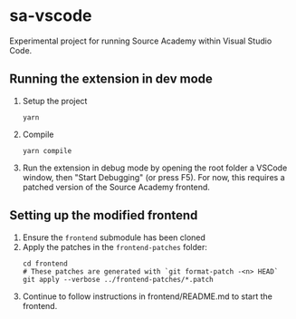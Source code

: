 # sa-vscode

Experimental project for running Source Academy within Visual Studio Code.

## Running the extension in dev mode

1. Setup the project
   ```
   yarn
   ```
1. Compile
   ```
   yarn compile
   ```
1. Run the extension in debug mode by opening the root folder a VSCode window, then "Start Debugging" (or press F5).
   For now, this requires a patched version of the Source Academy frontend.

## Setting up the modified frontend

1. Ensure the `frontend` submodule has been cloned
1. Apply the patches in the `frontend-patches` folder:
   ```
   cd frontend
   # These patches are generated with `git format-patch -<n> HEAD`
   git apply --verbose ../frontend-patches/*.patch
   ```
1. Continue to follow instructions in frontend/README.md to start the frontend.
